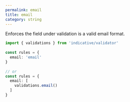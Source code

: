 ```yaml
---
permalink: email
title: email
category: string
---
```


Enforces the field under validation is a valid email format.
 
```ts
import { validations } from 'indicative/validator'
 
const rules = {
  email: 'email'
}
 
// or
const rules = {
  email: [
    validations.email()
  ]
}
```